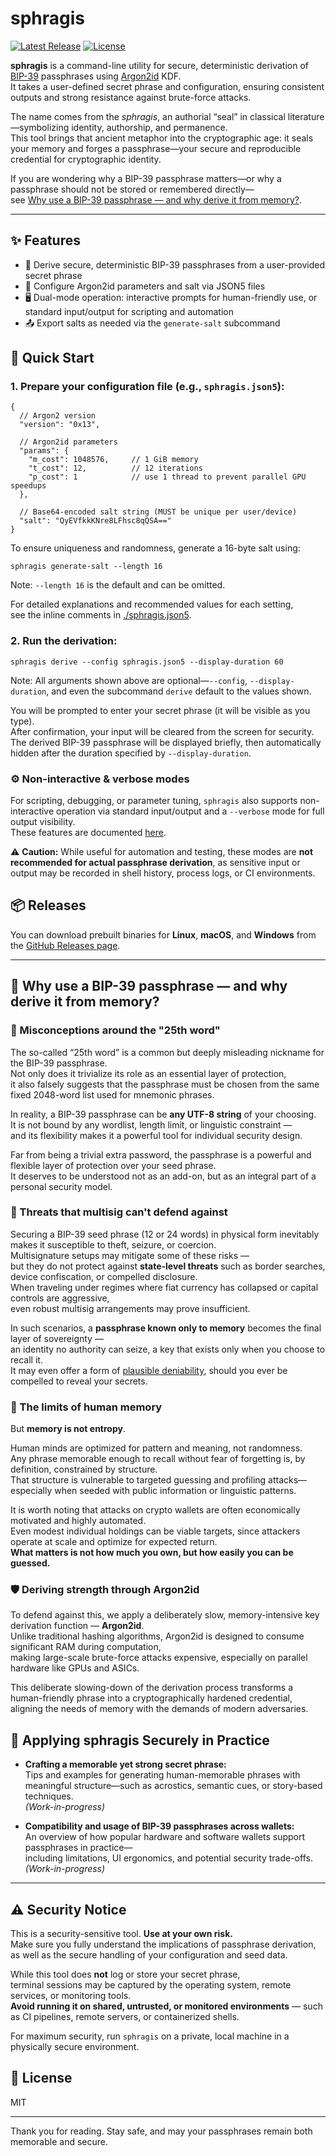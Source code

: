 # sphragis

[![Latest Release](https://img.shields.io/github/v/release/aurynsinclair/sphragis)](https://github.com/aurynsinclair/sphragis/releases)
[![License](https://img.shields.io/github/license/aurynsinclair/sphragis)](./LICENSE)


**sphragis** is a command-line utility for secure, deterministic derivation of [BIP-39](https://github.com/bitcoin/bips/blob/master/bip-0039.mediawiki) passphrases using [Argon2id](https://github.com/p-h-c/phc-winner-argon2) KDF.  
It takes a user-defined secret phrase and configuration, ensuring consistent outputs and strong resistance against brute-force attacks.  

The name comes from the _sphragis_, an authorial “seal” in classical literature—symbolizing identity, authorship, and permanence.  
This tool brings that ancient metaphor into the cryptographic age: it seals your memory and forges a passphrase—your secure and reproducible credential for cryptographic identity.

If you are wondering why a BIP-39 passphrase matters—or why a passphrase should not be stored or remembered directly—  
see [Why use a BIP-39 passphrase — and why derive it from memory?](#why-use-a-bip-39-passphrase--and-why-derive-it-from-memory).


---

## ✨ Features

- 🔐 Derive secure, deterministic BIP-39 passphrases from a user-provided secret phrase
- 🧂 Configure Argon2id parameters and salt via JSON5 files
- 🖥️ Dual-mode operation: interactive prompts for human-friendly use, or standard input/output for scripting and automation
- 📤 Export salts as needed via the `generate-salt` subcommand


## 🚀 Quick Start

### 1. Prepare your configuration file (e.g., `sphragis.json5`):

```json5
{
  // Argon2 version
  "version": "0x13",

  // Argon2id parameters
  "params": {
    "m_cost": 1048576,     // 1 GiB memory
    "t_cost": 12,          // 12 iterations
    "p_cost": 1            // use 1 thread to prevent parallel GPU speedups
  },

  // Base64-encoded salt string (MUST be unique per user/device)
  "salt": "QyEVfkkKNre8LFhsc8qQSA=="
}
```

To ensure uniqueness and randomness, generate a 16-byte salt using:
```shell
sphragis generate-salt --length 16
```
Note: `--length 16` is the default and can be omitted.

For detailed explanations and recommended values for each setting,  
see the inline comments in [./sphragis.json5](./sphragis.json5).

### 2. Run the derivation:

```shell
sphragis derive --config sphragis.json5 --display-duration 60
```
Note: All arguments shown above are optional—`--config`, `--display-duration`, and even the subcommand `derive` default to the values shown.

You will be prompted to enter your secret phrase (it will be visible as you type).  
After confirmation, your input will be cleared from the screen for security.
The derived BIP-39 passphrase will be displayed briefly, then automatically hidden after the duration specified by `--display-duration`.

### ⚙️ Non-interactive & verbose modes

For scripting, debugging, or parameter tuning, `sphragis` also supports non-interactive operation via standard input/output and a `--verbose` mode for full output visibility.  
These features are documented [here](./docs/advanced-usage.md).

⚠️ **Caution:** While useful for automation and testing, these modes are **not recommended for actual passphrase derivation**, as sensitive input or output may be recorded in shell history, process logs, or CI environments.


## 📦 Releases

You can download prebuilt binaries for **Linux**, **macOS**, and **Windows** from the [GitHub Releases page](https://github.com/aurynsinclair/sphragis/releases).

---

## 🔐 Why use a BIP-39 passphrase — and why derive it from memory?

### 📛 Misconceptions around the "25th word"

The so-called “25th word” is a common but deeply misleading nickname for the BIP-39 passphrase.  
Not only does it trivialize its role as an essential layer of protection,  
it also falsely suggests that the passphrase must be chosen from the same fixed 2048-word list used for mnemonic phrases.

In reality, a BIP-39 passphrase can be **any UTF-8 string** of your choosing.  
It is not bound by any wordlist, length limit, or linguistic constraint —  
and its flexibility makes it a powerful tool for individual security design.

Far from being a trivial extra password, the passphrase is a powerful and flexible layer of protection over your seed phrase.  
It deserves to be understood not as an add-on, but as an integral part of a personal security model.

### 🚧 Threats that multisig can't defend against

Securing a BIP-39 seed phrase (12 or 24 words) in physical form inevitably makes it susceptible to theft, seizure, or coercion.  
Multisignature setups may mitigate some of these risks —  
but they do not protect against **state-level threats** such as border searches, device confiscation, or compelled disclosure.  
When traveling under regimes where fiat currency has collapsed or capital controls are aggressive,  
even robust multisig arrangements may prove insufficient.

In such scenarios, a **passphrase known only to memory** becomes the final layer of sovereignty —  
an identity no authority can seize, a key that exists only when you choose to recall it.  
It may even offer a form of [plausible deniability](https://medium.com/airgap-it/securing-your-crypto-with-plausible-deniability-and-bip-39-passphrases-3bb80be72e75),
should you ever be compelled to reveal your secrets.

### 🧠 The limits of human memory

But **memory is not entropy**.

Human minds are optimized for pattern and meaning, not randomness.  
Any phrase memorable enough to recall without fear of forgetting is, by definition, constrained by structure.  
That structure is vulnerable to targeted guessing and profiling attacks—especially when seeded with public information or linguistic patterns.

It is worth noting that attacks on crypto wallets are often economically motivated and highly automated.  
Even modest individual holdings can be viable targets, since attackers operate at scale and optimize for expected return.  
**What matters is not how much you own, but how easily you can be guessed.**

### 🛡️ Deriving strength through Argon2id

To defend against this, we apply a deliberately slow, memory-intensive key derivation function — **Argon2id**.  
Unlike traditional hashing algorithms, Argon2id is designed to consume significant RAM during computation,  
making large-scale brute-force attacks expensive, especially on parallel hardware like GPUs and ASICs.

This deliberate slowing-down of the derivation process transforms a human-friendly phrase into a cryptographically hardened credential,  
aligning the needs of memory with the demands of modern adversaries.


## 🚪 Applying sphragis Securely in Practice

- **Crafting a memorable yet strong secret phrase:**  
  Tips and examples for generating human-memorable phrases with meaningful structure—such as acrostics, semantic cues, or story-based techniques.  
  _(Work-in-progress)_

- **Compatibility and usage of BIP-39 passphrases across wallets:**  
  An overview of how popular hardware and software wallets support passphrases in practice—  
  including limitations, UI ergonomics, and potential security trade-offs.  
  _(Work-in-progress)_

---

## ⚠️ Security Notice

This is a security-sensitive tool. **Use at your own risk.**  
Make sure you fully understand the implications of passphrase derivation, as well as the secure handling of your configuration and seed data.

While this tool does **not** log or store your secret phrase,  
terminal sessions may be captured by the operating system, remote services, or monitoring tools.  
**Avoid running it on shared, untrusted, or monitored environments** — such as CI pipelines, remote servers, or containerized shells.

For maximum security, run `sphragis` on a private, local machine in a physically secure environment.


## 📜 License
MIT

---

Thank you for reading. Stay safe, and may your passphrases remain both memorable and secure.
